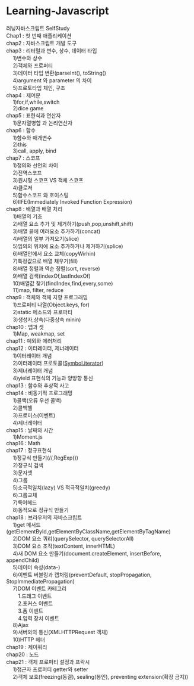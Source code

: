 # Learning-Javascript
러닝자바스크립트 SelfStudy<br>
Chap1 : 첫 번째 애플리케이션<br>
chap2 : 자바스크립트 개발 도구<br>
chap3 : 리터럴과 변수, 상수, 데이터 타입<br>
&emsp; 1)변수와 상수<br>
&emsp; 2)객체와 프로퍼티<br>
&emsp; 3)데이터 타입 변환(parseInt(), toString()<br>
&emsp; 4)argument 와 parameter 의 차이<br>
&emsp; 5)프로토타입 체인, 구조<br>
chap4 : 제어문<br>
&emsp; 1)for,if,while,switch<br>
&emsp; 2)dice game<br>
chap5 : 표현식과 연산자<br>
&emsp; 1)문자열병합 과 논리연산자<br>
chap6 : 함수<br>
&emsp; 1)함수와 매개변수<br>
&emsp; 2)this<br>
&emsp; 3)call, apply, bind <br>
chap7 : 스코프<br>
&emsp; 1)정의와 선언의 차이<br>
&emsp; 2)전역스코프<br>
&emsp; 3)원시형 스코프 VS 객체 스코프<br>
&emsp; 4)클로저<br>
&emsp; 5)함수스코프 와 호이스팅<br>
&emsp; 6)IIFE(Immediately Invoked Function Expression)<br>
chap8 : 배열과 배열 처리<br>
&emsp; 1)배열의 기초<br>
&emsp; 2)배열 요소 추가 및 제거하기(push,pop,unshift,shift)<br>
&emsp; 3)배열 끝에 여러요소 추가하기(concat)<br>
&emsp; 4)배열의 일부 가져오기(slice)<br>
&emsp; 5)임의의 위치에 요소 추가하거나 제거하기(splice)<br>
&emsp; 6)배열안에서 요소 교체(copyWirhin)<br>
&emsp; 7)특정값으로 배열 채우기(fill)<br>
&emsp; 8)배열 정렬과 역순 정렬(sort, reverse)<br>
&emsp; 9)배열 검색(indexOf,lastIndexOf)<br>
&emsp; 10)배열값 찾기(findIndex,find,every,some)<br>
&emsp; 11)map, filter, reduce<br>
chap9 : 객체와 객체 지향 프로그래밍<br>
&emsp; 1)프로퍼티 나열(Object.keys, for)<br>
&emsp; 2)static 메소드와 프로퍼티<br>
&emsp; 3)생성자,상속(다중상속 minin)<br>
chap10 : 맵과 셋<br>
&emsp; 1)Map, weakmap, set<br>
chap11 : 예외와 에러처리<br>
chap12 : 이터레이터, 제너레이터<br>
&emsp; 1)이터레이터 개념<br>
&emsp; 2)이터레이터 프로토콜([Symbol.iterator]())<br>
&emsp; 3)제너레이터 개념<br>
&emsp; 4)yield 표현식의 기능과 양방향 통신<br>
chap13 : 함수와 추상적 사고<br>
chap14 : 비동기적 프로그래밍<br>
&emsp; 1)콜백(오류 우선 콜백)<br>
&emsp; 2)콜백헬<br>
&emsp; 3)프로미스(이벤트)<br>
&emsp; 4)제너레이터<br>
chap15 : 날짜와 시간<br>
&emsp; 1)Moment.js<br>
chap16 : Math<br>
chap17 : 정규표현식<br>
&emsp; 1)정규식 만들기(//,RegExp())<br>
&emsp; 2)정규식 검색<br>
&emsp; 3)문자셋<br>
&emsp; 4)그룹<br>
&emsp; 5)소극적일치(lazy) VS 적극적일치(greedy)<br>
&emsp; 6)그룹교체<br>
&emsp; 7)룩어헤드<br>
&emsp; 8)동적으로 정규식 만들기<br>
chap18 : 브라우저의 자바스크립트<br>
&emsp; 1)get 메서드(getElementById,getElementByClassName,getElementByTagName)<br>
&emsp; 2)DOM 요소 쿼리(querySelector, querySelectorAll)<br>
&emsp; 3)DOM 요소 조작(textContent, innerHTML)<br>
&emsp; 4)새 DOM 요소 만들기(document.createElement, insertBefore, appendChild)<br>
&emsp; 5)데이터 속성(data-) <br>
&emsp; 6)이벤트 버블링과 캡처링(preventDefault, stopPropagation, StopImmediatePropagation)<br>
&emsp; 7)DOM 이벤트 카테고리<br>
&emsp;&emsp; 1.드래그 이벤트<br>
&emsp;&emsp; 2.포커스 이벤트<br>
&emsp;&emsp; 3.폼 이벤트<br>
&emsp;&emsp; 4.입력 장치 이벤트<br>
&emsp; 8)Ajax<br>
&emsp; 9)서버와의 통신(XMLHTTPRequest 객체)<br>
&emsp; 10)HTTP 헤더<br>
chap19 : 제이쿼리<br>
chap20 : 노드<br>
chap21 : 객체 프로퍼티 설정과 프락시<br>
&emsp; 1)접근자 프로퍼티 getter와 setter<br>
&emsp; 2)객체 보호(freezing(동결), sealing(봉인), preventing extension(확장 금지))<br>
